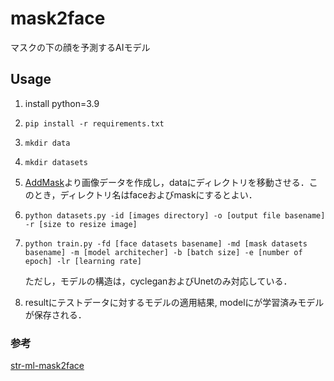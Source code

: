 # mask2face

マスクの下の顔を予測するAIモデル


## Usage
1. install python=3.9

2. `pip install -r requirements.txt`

3. `mkdir data`
4. `mkdir datasets`

5. [AddMask](https://github.com/mandelamane/AddMask.git)より画像データを作成し，dataにディレクトリを移動させる．このとき，ディレクトリ名はfaceおよびmaskにするとよい．

6. `python datasets.py -id [images directory] -o [output file basename] -r [size to resize image]`

7. `python train.py -fd [face datasets basename] -md [mask datasets basename] -m [model architecher] -b [batch size] -e [number of epoch] -lr [learning rate]`

    ただし，モデルの構造は，cycleganおよびUnetのみ対応している．

8. resultにテストデータに対するモデルの適用結果, modelにが学習済みモデルが保存される．


### 参考
[str-ml-mask2face](https://github.com/strvcom/strv-ml-mask2face)
